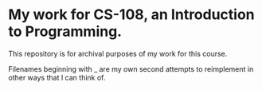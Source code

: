 # My work for CS-108, an Introduction to Programming.

This repository is for archival purposes of my work for this course.

Filenames beginning with _ are my own second attempts to reimplement
in other ways that I can think of.
